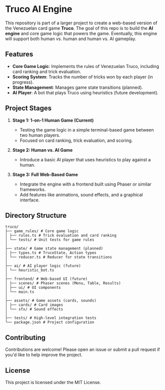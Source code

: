 # Truco AI Engine

This repository is part of a larger project to create a web-based version of the Venezuelan card game **Truco**. The goal of this repo is to build the **AI engine** and core game logic that powers the game. Eventually, this engine will support both human vs. human and human vs. AI gameplay.

## Features

- **Core Game Logic**: Implements the rules of Venezuelan Truco, including card ranking and trick evaluation.
- **Scoring System**: Tracks the number of tricks won by each player (in progress).
- **State Management**: Manages game state transitions (planned).
- **AI Player**: A bot that plays Truco using heuristics (future development).

## Project Stages

1. **Stage 1: 1-on-1 Human Game (Current)**

   - Testing the game logic in a simple terminal-based game between two human players.
   - Focused on card ranking, trick evaluation, and scoring.

2. **Stage 2: Human vs. AI Game**

   - Introduce a basic AI player that uses heuristics to play against a human.

3. **Stage 3: Full Web-Based Game**
   - Integrate the engine with a frontend built using Phaser or similar frameworks.
   - Add features like animations, sound effects, and a graphical interface.

## Directory Structure

```
truco/
├── game_rules/ # Core game logic
│ ├── rules.ts # Trick evaluation and card ranking
│ └── tests/ # Unit tests for game rules
│
├── state/ # Game state management (planned)
│ ├── types.ts # TrucoState, Action types
│ └── reducer.ts # Reducer for state transitions
│
├── ai/ # AI player logic (future)
│ └── heuristic_bot.ts
│
├── frontend/ # Web-based UI (future)
│ ├── scenes/ # Phaser scenes (Menu, Table, Results)
│ ├── ui/ # UI components
│ └── main.ts
│
├── assets/ # Game assets (cards, sounds)
│ ├── cards/ # Card images
│ └── sfx/ # Sound effects
│
├── tests/ # High-level integration tests
└── package.json # Project configuration
```

## Contributing

Contributions are welcome! Please open an issue or submit a pull request if you'd like to help improve the project.

## License

This project is licensed under the MIT License.
